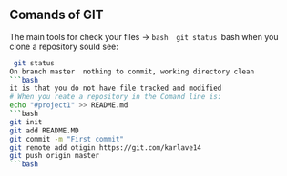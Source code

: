 ## Comands of GIT 
The main tools for check your files -> ```bash  git status ```bash
when you clone a repository sould see:
```bash
 git status
On branch master  nothing to commit, working directory clean
```bash 
it is that you do not have file tracked and modified 
# When you reate a repository in the Comand line is:
echo "#project1" >> README.md 
```bash
git init 
git add README.MD
git commit -m "First commit"
git remote add otigin https://git.com/karlave14
git push origin master
```bash

